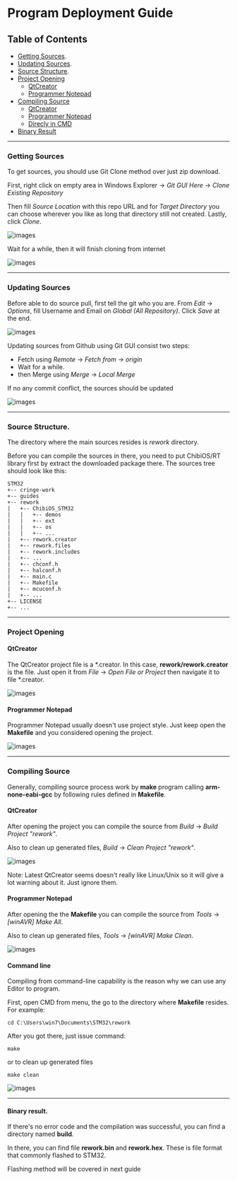 # Program Deployment Guide

## Table of Contents

- [Getting Sources](https://github.com/mekatronik-achmadi/vandi_stm32/blob/main/guides/DEPLOYMENT.md#getting-sources).
- [Updating Sources](https://github.com/mekatronik-achmadi/vandi_stm32/blob/main/guides/DEPLOYMENT.md#updating-sources).
- [Source Structure](https://github.com/mekatronik-achmadi/vandi_stm32/blob/main/guides/DEPLOYMENT.md#source-structure).
- [Project Opening](https://github.com/mekatronik-achmadi/vandi_stm32/blob/main/guides/DEPLOYMENT.md#project-opening)
  - [QtCreator](https://github.com/mekatronik-achmadi/vandi_stm32/blob/main/guides/DEPLOYMENT.md#qtcreator)
  - [Programmer Notepad](https://github.com/mekatronik-achmadi/vandi_stm32/blob/main/guides/DEPLOYMENT.md#programmer-notepad)
- [Compiling Source](https://github.com/mekatronik-achmadi/vandi_stm32/blob/main/guides/DEPLOYMENT.md#compiling-source)
  - [QtCreator](https://github.com/mekatronik-achmadi/vandi_stm32/blob/main/guides/DEPLOYMENT.md#qtcreator-1)
  - [Programmer Notepad](https://github.com/mekatronik-achmadi/vandi_stm32/blob/main/guides/DEPLOYMENT.md#programmer-notepad-1)
  - [Direcly in CMD](https://github.com/mekatronik-achmadi/vandi_stm32/blob/main/guides/DEPLOYMENT.md#command-line)
- [Binary Result](https://github.com/mekatronik-achmadi/vandi_stm32/blob/main/guides/DEPLOYMENT.md#binary-result)

-------------------------------------------------------------------

### Getting Sources

To get sources, you should use Git Clone method over just zip download.

First, right click on empty area in Windows Explorer -> _Git GUI Here_ -> _Clone Existing Repository_

Then fill _Source Location_ with this repo URL and
for _Target Directory_ you can choose wherever you like as long that directory still not created.
Lastly, click _Clone_.

![images](images/gitclone0.png?raw=true)

Wait for a while, then it will finish cloning from internet

![images](images/gitclone1.png?raw=true)

-------------------------------------------------------------------

### Updating Sources

Before able to do source pull, first tell the git who you are.
From _Edit_ -> _Options_, fill Username and Email on _Global (All Repository)_.
Click _Save_ at the end.

![images](images/gitpull0.png?raw=true)

Updating sources from Github using Git GUI consist two steps:
- Fetch using _Remote_ -> _Fetch from_ -> _origin_
- Wait for a while.
- then Merge using _Merge_ -> _Local Merge_

If no any commit conflict, the sources should be updated

![images](images/gitpull1.png?raw=true)

-------------------------------------------------------------------

### Source Structure.

The directory where the main sources resides is _rework_ directory.

Before you can compile the sources in there, you need to put ChibiOS/RT library first by extract the downloaded package there.
The sources tree should look like this:

~~~
STM32
+-- cringe-work
+-- guides
+-- rework
|   +-- ChibiOS_STM32
|   |   +-- demos
|   |   +-- ext
|   |   +-- os
|   |   +-- ...
|   +-- rework.creator
|   +-- rework.files
|   +-- rework.includes
|   +-- ...
|   +-- chconf.h
|   +-- halconf.h
|   +-- main.c
|   +-- Makefile
|   +-- mcuconf.h
|   +-- ...
+-- LICENSE
+-- ...
~~~

-------------------------------------------------------------------

### Project Opening

#### QtCreator

The QtCreator project file is a *.creator.
In this case, **rework/rework.creator** is the file.
Just open it from _File_ -> _Open File or Project_ then navigate it to file *.creator.

![images](images/prjqt.png?raw=true)

#### Programmer Notepad

Programmer Notepad usually doesn't use project style.
Just keep open the **Makefile** and you considered opening the project.

![images](images/prjpn.png?raw=true)

-------------------------------------------------------------------

### Compiling Source

Generally, compiling source process work by **make** program calling **arm-none-eabi-gcc** by following rules defined in **Makefile**.

#### QtCreator

After opening the project you can compile the source from _Build_ -> _Build Project "rework"_.

Also to clean up generated files, _Build_ -> _Clean Project "rework"_.

![images](images/compileqt.png?raw=true)

Note: Latest QtCreator seems doesn't really like Linux/Unix so it will give a lot warning about it.
Just ignore them.

#### Programmer Notepad

After opening the the **Makefile** you can compile the source from _Tools_ -> _[winAVR] Make All_.

Also to clean up generated files, _Tools_ -> _[winAVR] Make Clean_.

![images](images/compilepn.png?raw=true)

#### Command line

Compiling from command-line capability is the reason why we can use any Editor to program.

First, open CMD from menu, the go to the directory where **Makefile** resides.
For example:

~~~
cd C:\Users\win7\Documents\STM32\rework
~~~

After you got there, just issue command:

~~~
make
~~~

or to clean up generated files

~~~
make clean
~~~

![images](images/compilecmd.png?raw=true)

-------------------------------------------------------------------

#### Binary result.

If there's no error code and the compilation was successful, you can find a directory named **build**.

In there, you can find file **rework.bin** and **rework.hex**. These is file format that commonly flashed to STM32.

Flashing method will be covered in next guide

